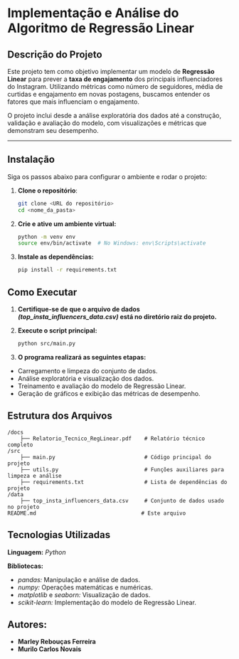 # Implementação e Análise do Algoritmo de Regressão Linear

## Descrição do Projeto
Este projeto tem como objetivo implementar um modelo de **Regressão Linear** para prever a **taxa de engajamento** dos principais influenciadores do Instagram. Utilizando métricas como número de seguidores, média de curtidas e engajamento em novas postagens, buscamos entender os fatores que mais influenciam o engajamento.

O projeto inclui desde a análise exploratória dos dados até a construção, validação e avaliação do modelo, com visualizações e métricas que demonstram seu desempenho.

---

## Instalação
Siga os passos abaixo para configurar o ambiente e rodar o projeto:

1. **Clone o repositório**:
   ```bash
   git clone <URL do repositório>
   cd <nome_da_pasta>

2. **Crie e ative um ambiente virtual:** 

    ```bash
    python -m venv env
    source env/bin/activate  # No Windows: env\Scripts\activate

3. **Instale as dependências:**

    ```bash
    pip install -r requirements.txt

## Como Executar

1. **Certifique-se de que o arquivo de dados *(top_insta_influencers_data.csv)* está no diretório raiz do projeto.**

2. **Execute o script principal:**
    ```bash
    python src/main.py

3. **O programa realizará as seguintes etapas:**
- Carregamento e limpeza do conjunto de dados.
- Análise exploratória e visualização dos dados.
- Treinamento e avaliação do modelo de Regressão Linear.
- Geração de gráficos e exibição das métricas de desempenho.

## Estrutura dos Arquivos

    /docs
        ├── Relatorio_Tecnico_RegLinear.pdf    # Relatório técnico completo
    /src
        ├── main.py                            # Código principal do projeto
        ├── utils.py                           # Funções auxiliares para limpeza e análise
        ├── requirements.txt                   # Lista de dependências do projeto
    /data
        ├── top_insta_influencers_data.csv     # Conjunto de dados usado no projeto
    README.md                                 # Este arquivo

## Tecnologias Utilizadas

**Linguagem:** *Python*

**Bibliotecas:**

- *pandas:* Manipulação e análise de dados.
- *numpy:* Operações matemáticas e numéricas.
- *matplotlib* e *seaborn:* Visualização de dados.
- *scikit-learn:* Implementação do modelo de Regressão Linear.

## Autores:

- **Marley Rebouças Ferreira**
- **Murilo Carlos Novais**



